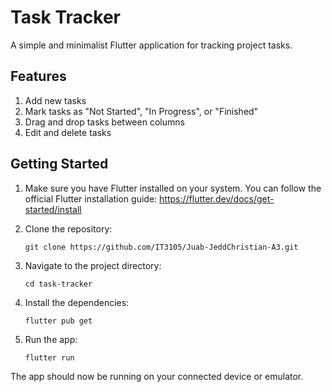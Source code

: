 # Task Tracker

A simple and minimalist Flutter application for tracking project tasks.

## Features

1. Add new tasks
2. Mark tasks as "Not Started", "In Progress", or "Finished"
3. Drag and drop tasks between columns
4. Edit and delete tasks

## Getting Started

1. Make sure you have Flutter installed on your system. You can follow the official Flutter installation guide: https://flutter.dev/docs/get-started/install

2. Clone the repository:
   ```
   git clone https://github.com/IT3105/Juab-JeddChristian-A3.git
   ```

3. Navigate to the project directory:
   ```
   cd task-tracker
   ```

4. Install the dependencies:
   ```
   flutter pub get
   ```

5. Run the app:
   ```
   flutter run
   ```

The app should now be running on your connected device or emulator.
